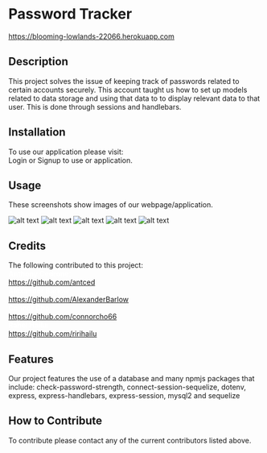 # Password Tracker

https://blooming-lowlands-22066.herokuapp.com

## Description
This project solves the issue of keeping track of passwords related to certain accounts securely. This account taught us how to set up models related to data storage and using that data to to display relevant data to that user. This is done through sessions and handlebars.

## Installation

To use our application please visit: 
<br>Login or Signup to use or application.

## Usage

These screenshots show images of our webpage/application.

![alt text](./images/localhost_3001_login.png)
![alt text](./images/localhost_3001_signup.png)
![alt text](./images/localhost_3001_dashboard.png)
![alt text](./images/localhost_3001_dashboard_new.png)
![alt text](./images/localhost_3001_dashboard_info.png)
## Credits

The following contributed to this project:
<br><span style='color: white;'>**Anthony Cedrone**<span>:
<br>https://github.com/antced
<br>**Alexander Barlow**:
<br>https://github.com/AlexanderBarlow
<br>**Connor Cho**:
<br>https://github.com/connorcho66
<br>**Rahel Hailu**:
<br>https://github.com/ririhailu

## Features

Our project features the use of a database and many npmjs packages that include:
check-password-strength, connect-session-sequelize, dotenv, express, express-handlebars, express-session, mysql2 and sequelize

## How to Contribute

To contribute please contact any of the current contributors listed above.
